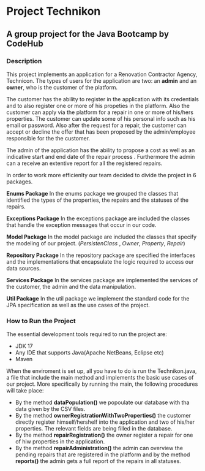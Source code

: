 #  **Project Technikon**
## A group project for the Java Bootcamp by CodeHub

### Description

This project implements an application for a Renovation Contractor Agency, Technicon. 
The types of users for the application are two: an **admin** and an **owner**, who is the customer of the platform.

The customer has the ability to register in the application with its credentials and to also register one or more of his propeties 
in the platform. Also the customer can apply via the platform for a repair in one or more of his/hers properties.
The customer can update  some of his personal info such as his email or password. Also after the request for a repair, 
the customer can accept or decline the offer that has been proposed by the admin/employee responsible for the 
the customer.

The admin of the application has the ability to propose a cost as well as an indicative start and end date of the repair 
process . Furthermore the admin can a receive an extentive report for all the registered repairs.



In order to work more efficienlty our team decided to divide the project in 6 packages.

**Enums Package**
In the enums package we grouped the classes that identified the types of the properties, the repairs and the statuses 
of the repairs.

**Exceptions Package**
In the exceptions package are included the classes that handle the exception messages that occur in our code. 

**Model Package**
In the model package are included the classes that specify the modeling of our project. (*PersistenClass* , *Owner*, 
*Property*, *Repair*)

**Repository Package**
In the repository package are specified the interfaces and the implementations that encapsulate the logic required 
to access our data sources.

**Services Package**
In the services package are implemented the services of the customer, the admin and the data manipulation.

**Util Package** 
In the util package we implement the standard code for the JPA specification as well as the use cases of the project.


### How to Run the Project
The essential development tools required to run the project are:
- JDK 17
- Any IDE that supports Java(Apache NetBeans, Eclipse etc)
- Maven

When the enviroment is set up, all you have to do is  run the Technikon.java, a file that include the main method and implements
the basic use cases of our project.
More specifically by running the main, the following procedures will take place:
- By the method **dataPopulation()** we popoulate our database with tha data given by the CSV files.
- By the method **ownerRegistrationWithTwoProperties()** the customer directly register himself/hershelf into the 
application and two of his/her properties. The relevant fields are being filled in the database.
- By the method **repairRegistration()** the owner register a repair for one of hiw properties in the application.
- By the method **repairAdministration()** the admin can overview the pending repairs that are registered in the platform and by the 
method **reports()** the admin gets a full report of the repairs in all statuses.

